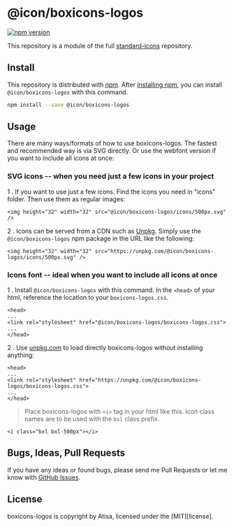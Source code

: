 # @icon/boxicons-logos

[![npm version](https://img.shields.io/npm/v/@icon/boxicons-logos.svg)](https://www.npmjs.org/package/@icon/boxicons-logos)

This repository is a module of the full [standard-icons][standard-icons] repository.

## Install

This repository is distributed with [npm]. After [installing npm][install-npm], you can install `@icon/boxicons-logos` with this command.

```bash
npm install --save @icon/boxicons-logos
```

## Usage

There are many ways/formats of how to use boxicons-logos. The fastest and recommended way is via SVG directly. Or use the webfont version if you want to include all icons at once:

### SVG icons -- when you need just a few icons in your project

1 . If you want to use just a few icons. Find the icons you need in "icons" folder. Then use them as regular images:

```
<img height="32" width="32" src="@icon/boxicons-logos/icons/500px.svg" />
```

2 . Icons can be served from a CDN such as [Unpkg][Unpkg]. Simply use the `@icon/boxicons-logos` npm package in the URL like the following:

```
<img height="32" width="32" src="https://unpkg.com/@icon/boxicons-logos/icons/500px.svg" />
```

### Icons font -- ideal when you want to include all icons at once

1 . Install `@icon/boxicons-logos` with this command. In the `<head>` of your html, reference the location to your `boxicons-logos.css`.

```
<head>
...
<link rel="stylesheet" href="@icon/boxicons-logos/boxicons-logos.css">
...
</head>
```

2 . Use [unpkg.com][Unpkg] to load directly boxicons-logos without installing anything:

```
<head>
...
<link rel="stylesheet" href="https://unpkg.com/@icon/boxicons-logos/boxicons-logos.css">
...
</head>
```

> Place boxicons-logos with `<i>` tag in your html like this. Icon class names are to be used with the `bxl` class prefix.

```
<i class="bxl bxl-500px"></i>
```


## Bugs, Ideas, Pull Requests

If you have any ideas or found bugs, please send me Pull Requests or let me know with [GitHub Issues][github issues].

## License

boxicons-logos is copyright by Atisa, licensed under the [MIT][license].

[MIT]: https://opensource.org/licenses/MIT
[SIL]: http://scripts.sil.org/OFL
[standard-icons]: https://github.com/thecreation/standard-icons
[npm]: https://www.npmjs.com/
[install-npm]: https://docs.npmjs.com/getting-started/installing-node
[sass]: http://sass-lang.com/
[github issues]: https://github.com/thecreation/standard-icons/issues
[Unpkg]: https://unpkg.com